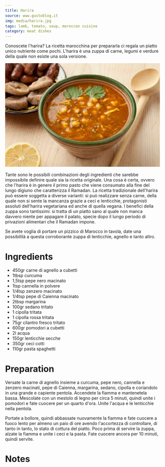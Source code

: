 ```yaml
---
title: Harira
source: www.gustoblog.it
img: media/harira.jpg
tags: lamb, tomato, soup, moroccan cuisine
category: meat dishes
---
```


Conoscete l'harira? La ricetta marocchina per prepararla ci regala un piatto unico nutriente come pochi. L'harira è una zuppa di carne, legumi e verdure della quale non esiste una sola versione.

![Harira](media/harira.jpg)

Tante sono le possibili combinazioni degli ingredienti che sarebbe impossibile definire quale sia la ricetta originale. Una cosa è certa, ovvero che l'harira è in genere il primo pasto che viene consumato alla fine del lungo digiuno che caratterizza il Ramadan.
La ricetta tradizionale dell'harira può essere soggetta a diverse varianti: si può realizzare senza carne, della quale non si sente la mancanza grazie a ceci e lenticchie, protagonisti assoluti dell'harira vegetariana ed anche di quella vegana. I benefici della zuppa sono tantissimi: si tratta di un piatto sano al quale non manca davvero niente per appagare il palato, specie dopo il lungo periodo di privazioni alimentari che il Ramadan impone.

Se avete voglia di portare un pizzico di Marocco in tavola, date una possibilità a questa corroborante zuppa di lenticchie, agnello e tanto altro. 

Ingredients
===========

* 450gr carne di agnello a cubetti 
* 1tbsp curcuma 
* 1,5tsp pepe nero macinato 
* 1tsp cannella in polvere 
* 1/4tsp zenzero macinato 
* 1/4tsp pepe di Caienna macinato 
* 2tbsp margarina 
* 100gr sedano tritato 
* 1 cipolla tritata 
* 1 cipolla rossa tritata 
* 75gr cilantro fresco tritato 
* 600gr pomodori a cubetti 
* 2l acqua 
* 150gr lenticchie secche 
* 350gr ceci cotti 
* 110gr pasta spaghetti

Preparation
===========

Versate la carne di agnello insieme a curcuma, pepe nero, cannella e zenzero macinati, pepe di Caienna, margarina, sedano, cipolla e coriandolo in una grande e capiente pentola. Accendete la fiamma e mantenetela bassa. Mescolate con un mestolo di legno per circa 5 minuti, quindi unite i pomodori e fate cuocere per un quarto d'ora. Unite l'acqua e le lenticchie nella pentola.

Portate a bollore, quindi abbassate nuovamente la fiamma e fate cuocere a fuoco lento per almeno un paio di ore avendo l'accortezza di controllare, di tanto in tanto, lo stato di cottura del piatto. Poco prima di servire la zuppa, alzate la fiamma e unite i ceci e la pasta. Fate cuocere ancora per 10 minuti, quindi servite.

Notes
=====
